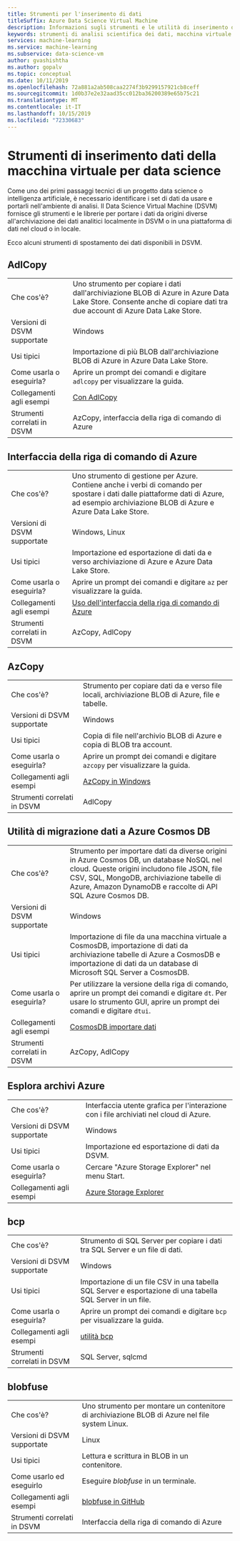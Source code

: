 ```yaml
---
title: Strumenti per l'inserimento di dati
titleSuffix: Azure Data Science Virtual Machine
description: Informazioni sugli strumenti e le utilità di inserimento dati preinstallati nella Data Science Virtual Machine.
keywords: strumenti di analisi scientifica dei dati, macchina virtuale per l'analisi scientifica dei dati, strumenti per l'analisi scientifica dei dati, analisi scientifica dei dati per Linux
services: machine-learning
ms.service: machine-learning
ms.subservice: data-science-vm
author: gvashishtha
ms.author: gopalv
ms.topic: conceptual
ms.date: 10/11/2019
ms.openlocfilehash: 72a881a2ab508caa2274f3b9299157921cb8ceff
ms.sourcegitcommit: 1d0b37e2e32aad35cc012ba36200389e65b75c21
ms.translationtype: MT
ms.contentlocale: it-IT
ms.lasthandoff: 10/15/2019
ms.locfileid: "72330683"
---
```

# <a name="data-science-virtual-machine-data-ingestion-tools"></a>Strumenti di inserimento dati della macchina virtuale per data science

Come uno dei primi passaggi tecnici di un progetto data science o intelligenza artificiale, è necessario identificare i set di dati da usare e portarli nell'ambiente di analisi. Il Data Science Virtual Machine (DSVM) fornisce gli strumenti e le librerie per portare i dati da origini diverse all'archiviazione dei dati analitici localmente in DSVM o in una piattaforma di dati nel cloud o in locale.

Ecco alcuni strumenti di spostamento dei dati disponibili in DSVM.

## <a name="adlcopy"></a>AdlCopy

|    |           |
| ------------- | ------------- |
| Che cos'è?   | Uno strumento per copiare i dati dall'archiviazione BLOB di Azure in Azure Data Lake Store. Consente anche di copiare dati tra due account di Azure Data Lake Store.      |
| Versioni di DSVM supportate      | Windows      |
| Usi tipici      | Importazione di più BLOB dall'archiviazione BLOB di Azure in Azure Data Lake Store.      |
|  Come usarla o eseguirla?    |   Aprire un prompt dei comandi e digitare `adlcopy` per visualizzare la guida.    |
| Collegamenti agli esempi      | [Con AdlCopy](https://docs.microsoft.com/azure/data-lake-store/data-lake-store-copy-data-azure-storage-blob)      |
| Strumenti correlati in DSVM      | AzCopy, interfaccia della riga di comando di Azure     |

## <a name="azure-cli"></a>Interfaccia della riga di comando di Azure

|    |           |
| ------------- | ------------- |
| Che cos'è?   | Uno strumento di gestione per Azure. Contiene anche i verbi di comando per spostare i dati dalle piattaforme dati di Azure, ad esempio archiviazione BLOB di Azure e Azure Data Lake Store.     |
| Versioni di DSVM supportate      | Windows, Linux     |
| Usi tipici      | Importazione ed esportazione di dati da e verso archiviazione di Azure e Azure Data Lake Store.      |
|  Come usarla o eseguirla?    |   Aprire un prompt dei comandi e digitare `az` per visualizzare la guida.    |
| Collegamenti agli esempi      | [Uso dell'interfaccia della riga di comando di Azure](https://docs.microsoft.com/cli/azure)     |
| Strumenti correlati in DSVM      | AzCopy, AdlCopy      |


## <a name="azcopy"></a>AzCopy

|    |           |
| ------------- | ------------- |
| Che cos'è?   | Strumento per copiare dati da e verso file locali, archiviazione BLOB di Azure, file e tabelle.      |
| Versioni di DSVM supportate      | Windows      |
| Usi tipici      | Copia di file nell'archivio BLOB di Azure e copia di BLOB tra account.      |
|  Come usarla o eseguirla?    |   Aprire un prompt dei comandi e digitare `azcopy` per visualizzare la guida.    |
| Collegamenti agli esempi      | [AzCopy in Windows](https://docs.microsoft.com/azure/storage/common/storage-use-azcopy)      |
| Strumenti correlati in DSVM      | AdlCopy     |


## <a name="azure-cosmos-db-data-migration-tool"></a>Utilità di migrazione dati a Azure Cosmos DB

|    |           |
| ------------- | ------------- |
| Che cos'è?   | Strumento per importare dati da diverse origini in Azure Cosmos DB, un database NoSQL nel cloud. Queste origini includono file JSON, file CSV, SQL, MongoDB, archiviazione tabelle di Azure, Amazon DynamoDB e raccolte di API SQL Azure Cosmos DB.      |
| Versioni di DSVM supportate      | Windows      |
| Usi tipici      | Importazione di file da una macchina virtuale a CosmosDB, importazione di dati da archiviazione tabelle di Azure a CosmosDB e importazione di dati da un database di Microsoft SQL Server a CosmosDB.     |
|  Come usarla o eseguirla?    |   Per utilizzare la versione della riga di comando, aprire un prompt dei comandi e digitare `dt`. Per usare lo strumento GUI, aprire un prompt dei comandi e digitare `dtui`.    |
| Collegamenti agli esempi      | [CosmosDB importare dati](https://docs.microsoft.com/azure/cosmos-db/import-data)      |
| Strumenti correlati in DSVM      | AzCopy, AdlCopy      |

## <a name="azure-storage-explorer"></a>Esplora archivi Azure

|    |           |
| ------------- | ------------- |
| Che cos'è?   | Interfaccia utente grafica per l'interazione con i file archiviati nel cloud di Azure. |
| Versioni di DSVM supportate      | Windows      |
| Usi tipici      | Importazione ed esportazione di dati da DSVM.    |
|  Come usarla o eseguirla?    | Cercare "Azure Storage Explorer" nel menu Start. |
| Collegamenti agli esempi      | [Azure Storage Explorer](vm-do-ten-things.md#access-azure-data-and-analytics-services)      |


## <a name="bcp"></a>bcp

|    |           |
| ------------- | ------------- |
| Che cos'è?   | Strumento di SQL Server per copiare i dati tra SQL Server e un file di dati.      |
| Versioni di DSVM supportate      | Windows      |
| Usi tipici      | Importazione di un file CSV in una tabella SQL Server e esportazione di una tabella SQL Server in un file.      |
|  Come usarla o eseguirla?    |   Aprire un prompt dei comandi e digitare `bcp` per visualizzare la guida.    |
| Collegamenti agli esempi      | [utilità bcp](https://docs.microsoft.com/sql/tools/bcp-utility)      |
| Strumenti correlati in DSVM      | SQL Server, sqlcmd      |

## <a name="blobfuse"></a>blobfuse

|    |           |
| ------------- | ------------- |
| Che cos'è?   | Uno strumento per montare un contenitore di archiviazione BLOB di Azure nel file system Linux.      |
| Versioni di DSVM supportate      | Linux      |
| Usi tipici      | Lettura e scrittura in BLOB in un contenitore.      |
|  Come usarlo ed eseguirlo    |   Eseguire _blobfuse_ in un terminale.    |
| Collegamenti agli esempi      | [blobfuse in GitHub](https://github.com/Azure/azure-storage-fuse)      |
| Strumenti correlati in DSVM      | Interfaccia della riga di comando di Azure      |
